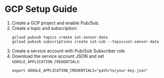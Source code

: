 
# GCP Setup Guide

1. Create a GCP project and enable Pub/Sub.
2. Create a topic and subscription:
   ```
   gcloud pubsub topics create iot-sensor-data
   gcloud pubsub subscriptions create iot-sub --topic=iot-sensor-data
   ```
3. Create a service account with Pub/Sub Subscriber role.
4. Download the service account JSON and set `GOOGLE_APPLICATION_CREDENTIALS`:
   ```
   export GOOGLE_APPLICATION_CREDENTIALS="path/to/your-key.json"
   ```
